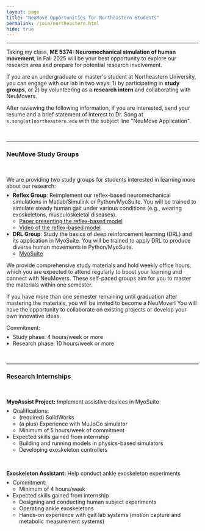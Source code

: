 ```yaml
---
layout: page
title: "NeuMove Opportunities for Northeastern Students"
permalink: /join/northeastern.html
hide: true
---
```


<style>
/* Reduce spacing between list items */
ul, ol {
  margin-top: 0;
  margin-bottom: 0;
  padding-left: 1.2em;
}

li {
  margin-bottom: 0;
  padding-bottom: 0;
}

p {
  margin-bottom: 0.5em; /* Reduce as needed */
}
</style>


---

Taking my class, **ME 5374: Neuromechanical simulation of human movement**, in Fall 2025 will be your best opportunity to explore our research area and prepare for potential research involvement.

If you are an undergraduate or master's student at Northeastern University, you can engage with our lab in two ways: 1) by participating in **study groups**, or 2) by volunteering as a **research intern** and collaborating with NeuMovers.

After reviewing the following information, if you are interested, send your resume and a brief statement of interest to Dr. Song at `s.song[at]northeastern.edu` with the subject line "NeuMove Application".

&nbsp;

---

### **NeuMove Study Groups**
&nbsp;

We are providing two study groups for students interested in learning more about our research:
- **Reflex Group**: Reimplement our reflex-based neuromechanical simulations in Matlab/Simulink or Python/MyoSuite. You will be trained to simulate steady human gait under various conditions (e.g., wearing exoskeletons, musculoskeletal diseases).
  - <a href="https://physoc.onlinelibrary.wiley.com/doi/full/10.1113/JP270228">Paper presenting the reflex-based model</a>
  - <a href="https://youtu.be/ZkOrRcc4dWg?si=zbsGoS9ghmDwdkXB">Video of the reflex-based model</a>
- **DRL Group**: Study the basics of deep reinforcement learning (DRL) and its application in MyoSuite. You will be trained to apply DRL to produce diverse human movements in Python/MyoSuite.
  - <a href="https://sites.google.com/view/myosuite">MyoSuite</a>

We provide comprehensive study materials and hold weekly office hours, which you are expected to attend regularly to boost your learning and connect with NeuMovers. These self-paced groups aim for you to master the materials within one semester.

If you have more than one semester remaining until graduation after mastering the materials, you will be invited to become a NeuMover! You will have the opportunity to collaborate on existing projects or develop your own innovative ideas.

Commitment:
- Study phase: 4 hours/week or more
- Research phase: 10 hours/week or more

&nbsp;

---

### **Research Internships**
&nbsp;

**MyoAssist Project:** Implement assistive devices in MyoSuite
- Qualifications:
  - (required) SolidWorks
  - (a plus) Experience with MuJoCo simulator
  - Minimum of 5 hours/week of commitment
- Expected skills gained from internship
  - Building and running models in physics-based simulators
  - Developing exoskeleton controllers

&nbsp;

**Exoskeleton Assistant:** Help conduct ankle exoskeleton experiments
- Commitment:
  - Minimum of 4 hours/week
- Expected skills gained from internship
  - Designing and conducting human subject experiments
  - Operating ankle exoskeletons
  - Hands-on experience with gait lab systems (motion capture and metabolic measurement systems)
